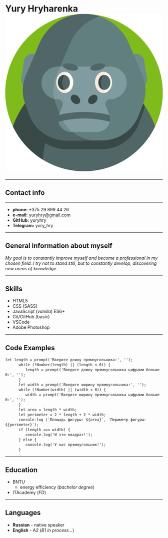 # **Yury Hryharenka** ![icon](/gorilla.png "Avatar")
***
## Contact info
***
* **phone:** +375 29 899 44 26
* **e-mail:** yuryhry@gmail.com
* **GitHub:** yuryhry
* **Telegram:** yury_hry
***
## General information about myself
*My goal is to constantly improve myself and become a professional in my chosen field. I try not to stand still, but to constantly develop, discovering new areas of knowledge.*
***
## Skills
* HTML5
* CSS (SASS)
* JavaScript (*vanilla*) ES6+
* Git/GitHub (basic)
* VSCode
* Adobe Photoshop
***
## Code Examples
```
let length = prompt('Введите длину прямоугольника:', '');
      while (!Number(length) || (length < 0)) {
         length = prompt('Введите длину прямоугольника цифрами больше 0:', '');
      }
      let width = prompt('Введите ширину прямоугольника:', '');
      while (!Number(width) || (width < 0)) {
         width = prompt('Введите ширину прямоугольника цифрами больше 0:', '');
      }
      let area = length * width;
      let perimeter = 2 * length + 2 * width;
      console.log (`Площадь фигуры: ${area}`, `Периметр фигуры: ${perimeter}`);
      if (length === width) {
         console.log('И это квадрат!');
      } else {
         console.log('У нас прямоугольник!');
      }
```
***
## Education
* BNTU 
  * energy efficiency (*bachelor degree*)
* ITAcademy (*FD*)
***
## Languages
* **Russian** - native speaker
* **English** - A2 (*B1 in process…*)